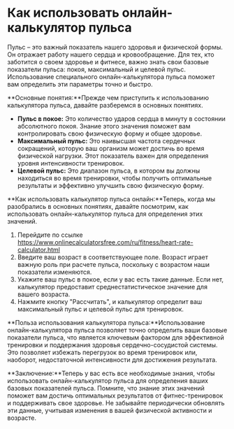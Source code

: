 Как использовать онлайн-калькулятор пульса
==========================================

Пульс – это важный показатель нашего здоровья и физической формы. Он отражает работу нашего сердца и кровообращение. Для тех, кто заботится о своем здоровье и фитнесе, важно знать свои базовые показатели пульса: покоя, максимальный и целевой пульс. Использование специального онлайн-калькулятора пульса поможет вам определить эти параметры точно и быстро.

**Основные понятия:**Прежде чем приступить к использованию калькулятора пульса, давайте разберемся в основных понятиях.

- **Пульс в покое:** Это количество ударов сердца в минуту в состоянии абсолютного покоя. Знание этого значения поможет вам контролировать свою физическую форму и общее здоровье.
- **Максимальный пульс:** Это наивысшая частота сердечных сокращений, которую ваш организм может достичь во время физической нагрузки. Этот показатель важен для определения уровня интенсивности тренировок.
- **Целевой пульс:** Это диапазон пульса, в котором вы должны находиться во время тренировки, чтобы получить оптимальные результаты и эффективно улучшить свою физическую форму.

**Как использовать калькулятор пульса онлайн:**Теперь, когда мы разобрались в основных понятиях, давайте посмотрим, как использовать онлайн-калькулятор пульса для определения этих значений.

1. Перейдите по ссылке <https://www.onlinecalculatorsfree.com/ru/fitness/heart-rate-calculator.html>
2. Введите ваш возраст в соответствующее поле. Возраст играет важную роль при расчете пульса, поскольку с возрастом наши показатели изменяются.
3. Укажите ваш пульс в покое, если у вас есть такие данные. Если нет, калькулятор предоставит среднестатистическое значение для вашего возраста.
4. Нажмите кнопку "Рассчитать", и калькулятор определит ваш максимальный пульс и целевой пульс для тренировок.

**Польза использования калькулятора пульса:**Использование онлайн-калькулятора пульса позволяет точно определить ваши базовые показатели пульса, что является ключевым фактором для эффективной тренировки и поддержания здоровья сердечно-сосудистой системы. Это позволяет избежать перегрузок во время тренировок или, наоборот, недостаточной интенсивности для достижения результата.

**Заключение:**Теперь у вас есть все необходимые знания, чтобы использовать онлайн-калькулятор пульса для определения ваших базовых показателей пульса. Помните, что знание этих значений поможет вам достичь оптимальных результатов от фитнес-тренировок и поддерживать свое здоровье. Не забывайте периодически обновлять эти данные, учитывая изменения в вашей физической активности и возрасте.